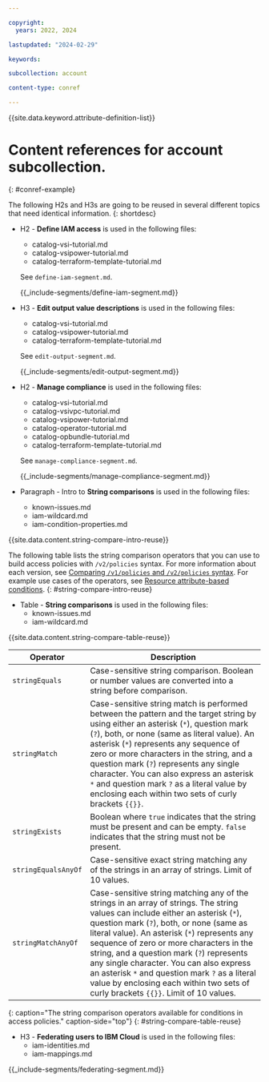 ```yaml
---

copyright:
  years: 2022, 2024

lastupdated: "2024-02-29"

keywords:

subcollection: account

content-type: conref

---
```


{{site.data.keyword.attribute-definition-list}}

# Content references for account subcollection.
{: #conref-example}

The following H2s and H3s are going to be reused in several different topics that need identical information.
{: shortdesc}



* H2 - **Define IAM access** is used in the following files:
   * catalog-vsi-tutorial.md
   * catalog-vsipower-tutorial.md
   * catalog-terraform-template-tutorial.md

   See `define-iam-segment.md`.

   {{_include-segments/define-iam-segment.md}}

* H3 - **Edit output value descriptions** is used in the following files:
   * catalog-vsi-tutorial.md
   * catalog-vsipower-tutorial.md
   * catalog-terraform-template-tutorial.md

   See `edit-output-segment.md`.

   {{_include-segments/edit-output-segment.md}}

* H2 - **Manage compliance** is used in the following files:
   * catalog-vsi-tutorial.md
   * catalog-vsivpc-tutorial.md
   * catalog-vsipower-tutorial.md
   * catalog-operator-tutorial.md
   * catalog-opbundle-tutorial.md
   * catalog-terraform-template-tutorial.md

   See `manage-compliance-segment.md`.

   {{_include-segments/manage-compliance-segment.md}}

* Paragraph - Intro to **String comparisons** is used in the following files:
   * known-issues.md
   * iam-wildcard.md
   * iam-condition-properties.md

{{site.data.content.string-compare-intro-reuse}}

The following table lists the string comparison operators that you can use to build access policies with `/v2/policies` syntax. For more information about each version, see [Comparing `/v1/policies` and `/v2/policies` syntax](/docs/account?topic=account-known-issues#compare-syntax). For example use cases of the operators, see [Resource attribute-based conditions](/docs/account?topic=account-iam-condition-properties&interface=ui#resource-based-conditions).
{: #string-compare-intro-reuse}

* Table - **String comparisons** is used in the following files:
   * known-issues.md
   * iam-wildcard.md

{{site.data.content.string-compare-table-reuse}}

| Operator   | Description  |
|------------|--------------|
| `stringEquals`  | Case-sensitive string comparison. Boolean or number values are converted into a string before comparison. |
| `stringMatch`  | Case-sensitive string match is performed between the pattern and the target string by using either an asterisk (`*`), question mark (`?`), both, or none (same as literal value). An asterisk (`*`) represents any sequence of zero or more characters in the string, and a question mark (`?`) represents any single character. You can also express an asterisk `*` and question mark `?` as a literal value by enclosing each within two sets of curly brackets `{{}}`. |
| `stringExists`  |  Boolean where `true` indicates that the string must be present and can be empty. `false` indicates that the string must not be present. |
| `stringEqualsAnyOf` | Case-sensitive exact string matching any of the strings in an array of strings. Limit of 10 values. |
| `stringMatchAnyOf` | Case-sensitive string matching any of the strings in an array of strings. The string values can include either an asterisk (`*`), question mark (`?`), both, or none (same as literal value). An asterisk (`*`) represents any sequence of zero or more characters in the string, and a question mark (`?`) represents any single character. You can also express an asterisk `*` and question mark `?` as a literal value by enclosing each within two sets of curly brackets `{{}}`. Limit of 10 values. |
{: caption="The string comparison operators available for conditions in access policies." caption-side="top"}
{: #string-compare-table-reuse}

* H3 - **Federating users to IBM Cloud** is used in the following files:
   * iam-identities.md
   * iam-mappings.md

{{_include-segments/federating-segment.md}}
